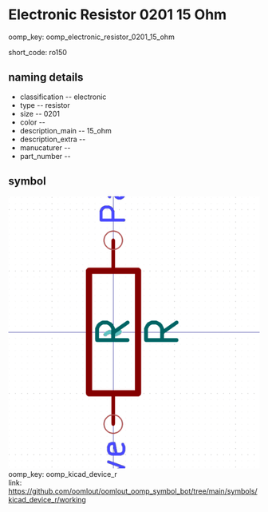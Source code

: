 # Electronic Resistor 0201 15 Ohm
oomp_key: oomp_electronic_resistor_0201_15_ohm  

short_code: ro150
## naming details
* classification -- electronic
* type -- resistor
* size -- 0201
* color -- 
* description_main -- 15_ohm
* description_extra -- 
* manucaturer -- 
* part_number -- 



## symbol

![](symbol/0/working/working_600.png)  
oomp_key: oomp_kicad_device_r  
link: https://github.com/oomlout/oomlout_oomp_symbol_bot/tree/main/symbols/kicad_device_r/working  

